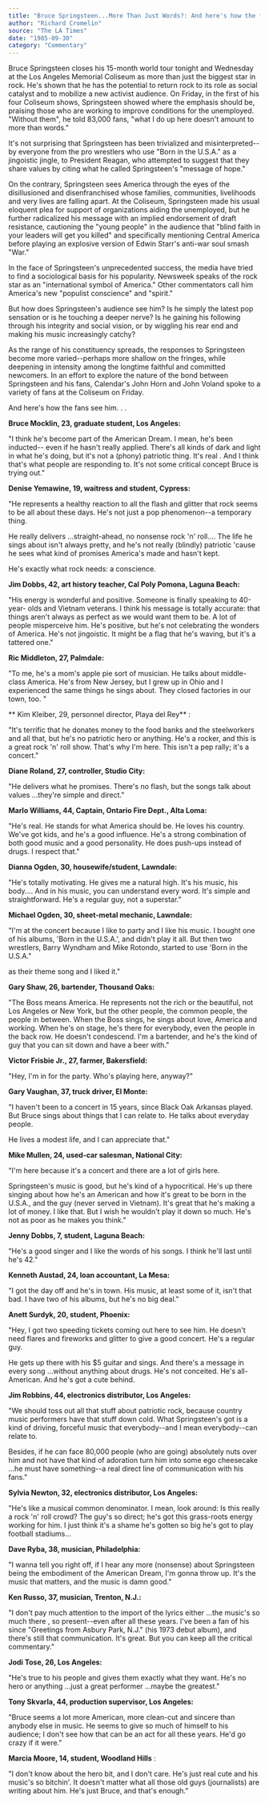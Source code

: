 ```yaml
---
title: "Bruce Springsteen...More Than Just Words?: And here's how the fans see him..."
author: "Richard Cromelin"
source: "The LA Times"
date: "1985-09-30"
category: "Commentary"
---
```


Bruce Springsteen closes his 15-month world tour tonight and Wednesday at the Los Angeles Memorial Coliseum as more than just the biggest star in rock. He's shown that he has the potential to return rock to its role as social catalyst and to mobilize a new activist audience. On Friday, in the first of his four Coliseum shows, Springsteen showed where the emphasis should be, praising those who are working to improve conditions for the unemployed. "Without them", he told 83,000 fans, "what I do up here doesn't amount to more than words."

It's not surprising that Springsteen has been trivialized and misinterpreted-- by everyone from the pro wrestlers who use "Born in the U.S.A." as a jingoistic jingle, to President Reagan, who attempted to suggest that they share values by citing what he called Springsteen's "message of hope."

On the contrary, Springsteen sees America through the eyes of the disillusioned and disenfranchised whose families, communities, livelihoods and very lives are falling apart. At the Coliseum, Springsteen made his usual eloquent plea for support of organizations aiding the unemployed, but he further radicalized his message with an implied endorsement of draft resistance, cautioning the "young people" in the audience that "blind faith in your leaders will get you killed" and specifically mentioning Central America before playing an explosive version of Edwin Starr's anti-war soul smash "War."

In the face of Springsteen's unprecedented success, the media have tried to find a sociological basis for his popularity. Newsweek speaks of the rock star as an "international symbol of America." Other commentators call him America's new "populist conscience" and "spirit."

But how does Springsteen's audience see him? Is he simply the latest pop sensation or is he touching a deeper nerve? Is he gaining his following through his integrity and social vision, or by wiggling his rear end and making his music increasingly catchy?

As the range of his constituency spreads, the responses to Springsteen become more varied--perhaps more shallow on the fringes, while deepening in intensity among the longtime faithful and committed newcomers. In an effort to explore the nature of the bond between Springsteen and his fans, Calendar's John Horn and John Voland spoke to a variety of fans at the Coliseum on Friday.

And here's how the fans see him. . .

**Bruce Mocklin, 23, graduate student, Los Angeles:**

"I think he's become part of the American Dream. I mean, he's been inducted-- even if he hasn't really applied. There's all kinds of dark and light in what he's doing, but it's not a (phony) patriotic thing. It's real . And I think that's what people are responding to. It's not some critical concept Bruce is trying out."

**Denise Yemawine, 19, waitress and student, Cypress:**

"He represents a healthy reaction to all the flash and glitter that rock seems to be all about these days. He's not just a pop phenomenon--a temporary thing.

He really delivers ...straight-ahead, no nonsense rock 'n' roll.... The life he sings about isn't always pretty, and he's not really (blindly) patriotic 'cause he sees what kind of promises America's made and hasn't kept.

He's exactly what rock needs: a conscience.

**Jim Dobbs, 42, art history teacher, Cal Poly Pomona, Laguna Beach:**

"His energy is wonderful and positive. Someone is finally speaking to 40-year- olds and Vietnam veterans. I think his message is totally accurate: that things aren't always as perfect as we would want them to be. A lot of people misperceive him. He's positive, but he's not celebrating the wonders of America. He's not jingoistic. It might be a flag that he's waving, but it's a tattered one."

**Ric Middleton, 27, Palmdale:**

"To me, he's a mom's apple pie sort of musician. He talks about middle-class America. He's from New Jersey, but I grew up in Ohio and I experienced the same things he sings about. They closed factories in our town, too. "

** Kim Kleiber, 29, personnel director, Playa del Rey** :

"It's terrific that he donates money to the food banks and the steelworkers and all that, but he's no patriotic hero or anything. He's a rocker, and this is a great rock 'n' roll show. That's why I'm here. This isn't a pep rally; it's a concert."

**Diane Roland, 27, controller, Studio City:**

"He delivers what he promises. There's no flash, but the songs talk about values ...they're simple and direct."

**Marlo Williams, 44, Captain, Ontario Fire Dept., Alta Loma:**

"He's real. He stands for what America should be. He loves his country. We've got kids, and he's a good influence. He's a strong combination of both good music and a good personality. He does push-ups instead of drugs. I respect that."

**Dianna Ogden, 30, housewife/student, Lawndale:**

"He's totally motivating. He gives me a natural high. It's his music, his body.... And in his music, you can understand every word. It's simple and straightforward. He's a regular guy, not a superstar."

**Michael Ogden, 30, sheet-metal mechanic, Lawndale:**

"I'm at the concert because I like to party and I like his music. I bought one of his albums, 'Born in the U.S.A.', and didn't play it all. But then two wrestlers, Barry Wyndham and Mike Rotondo, started to use 'Born in the U.S.A."

as their theme song and I liked it."

**Gary Shaw, 26, bartender, Thousand Oaks:**

"The Boss means America. He represents not the rich or the beautiful, not Los Angeles or New York, but the other people, the common people, the people in between. When the Boss sings, he sings about love, America and working. When he's on stage, he's there for everybody, even the people in the back row. He doesn't condescend. I'm a bartender, and he's the kind of guy that you can sit down and have a beer with."

**Victor Frisbie Jr., 27, farmer, Bakersfield:**

"Hey, I'm in for the party. Who's playing here, anyway?"

**Gary Vaughan, 37, truck driver, El Monte:**

"I haven't been to a concert in 15 years, since Black Oak Arkansas played. But Bruce sings about things that I can relate to. He talks about everyday people.

He lives a modest life, and I can appreciate that."

**Mike Mullen, 24, used-car salesman, National City:**

"I'm here because it's a concert and there are a lot of girls here.

Springsteen's music is good, but he's kind of a hypocritical. He's up there singing about how he's an American and how it's great to be born in the U.S.A., and the guy (never served in Vietnam). It's great that he's making a lot of money. I like that. But I wish he wouldn't play it down so much. He's not as poor as he makes you think."

**Jenny Dobbs, 7, student, Laguna Beach:**

"He's a good singer and I like the words of his songs. I think he'll last until he's 42."

**Kenneth Austad, 24, loan accountant, La Mesa:**

"I got the day off and he's in town. His music, at least some of it, isn't that bad. I have two of his albums, but he's no big deal."

**Anett Surdyk, 20, student, Phoenix:**

"Hey, I got two speeding tickets coming out here to see him. He doesn't need flares and fireworks and glitter to give a good concert. He's a regular guy.

He gets up there with his $5 guitar and sings. And there's a message in every song ...without anything about drugs. He's not conceited. He's all- American. And he's got a cute behind.

**Jim Robbins, 44, electronics distributor, Los Angeles:**

"We should toss out all that stuff about patriotic rock, because country music performers have that stuff down cold. What Springsteen's got is a kind of driving, forceful music that everybody--and I mean everybody--can relate to.

Besides, if he can face 80,000 people (who are going) absolutely nuts over him and not have that kind of adoration turn him into some ego cheesecake ...he must have something--a real direct line of communication with his fans."

**Sylvia Newton, 32, electronics distributor, Los Angeles:**

"He's like a musical common denominator. I mean, look around: Is this really a rock 'n' roll crowd? The guy's so direct; he's got this grass-roots energy working for him. I just think it's a shame he's gotten so big he's got to play football stadiums...

**Dave Ryba, 38, musician, Philadelphia:**

"I wanna tell you right off, if I hear any more (nonsense) about Springsteen being the embodiment of the American Dream, I'm gonna throw up. It's the music that matters, and the music is damn good."

**Ken Russo, 37, musician, Trenton, N.J.:**

"I don't pay much attention to the import of the lyrics either ...the music's so much there , so present--even after all these years. I've been a fan of his since "Greetings from Asbury Park, N.J." (his 1973 debut album), and there's still that communication. It's great. But you can keep all the critical commentary."

**Jodi Tose, 26, Los Angeles:**

"He's true to his people and gives them exactly what they want. He's no hero or anything ...just a great performer ...maybe the greatest."

**Tony Skvarla, 44, production supervisor, Los Angeles:**

"Bruce seems a lot more American, more clean-cut and sincere than anybody else in music. He seems to give so much of himself to his audience; I don't see how that can be an act for all these years. He'd go crazy if it were."

**Marcia Moore, 14, student, Woodland Hills** :

"I don't know about the hero bit, and I don't care. He's just real cute and his music's so bitchin'. It doesn't matter what all those old guys (journalists) are writing about him. He's just Bruce, and that's enough."

